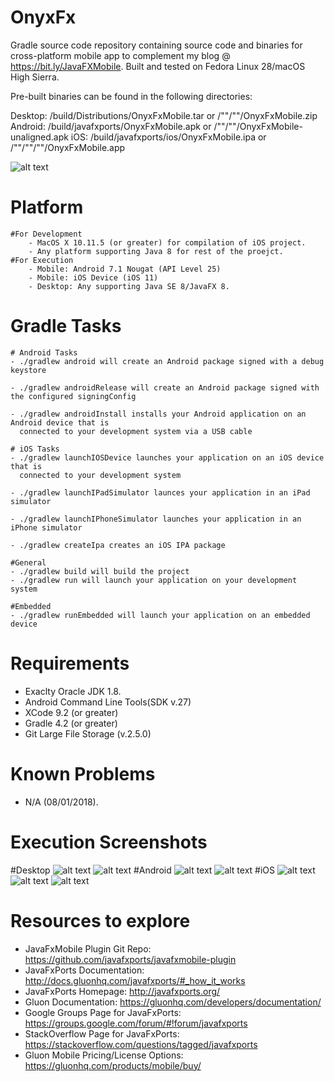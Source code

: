 # OnyxFx
Gradle source code repository containing source code and binaries for cross-platform mobile app to complement my blog @ https://bit.ly/JavaFXMobile.
Built and tested on Fedora Linux 28/macOS High Sierra.

Pre-built binaries can be found in the following directories:

Desktop: /build/Distributions/OnyxFxMobile.tar or /""/""/OnyxFxMobile.zip
Android: /build/javafxports/OnyxFxMobile.apk or /""/""/OnyxFxMobile-unaligned.apk
iOS:	/build/javafxports/ios/OnyxFxMobile.ipa or /""/""/""/OnyxFxMobile.app

![alt text](https://raw.githubusercontent.com/afinlay5/OnyxFx/master/blog.png)

# Platform 
	#For Development
		- MacOS X 10.11.5 (or greater) for compilation of iOS project. 	
		- Any platform supporting Java 8 for rest of the proejct.
	#For Execution
		- Mobile: Android 7.1 Nougat (API Level 25)
		- Mobile: iOS Device (iOS 11)
		- Desktop: Any supporting Java SE 8/JavaFX 8.

# Gradle Tasks
	# Android Tasks
	- ./gradlew android will create an Android package signed with a debug keystore

	- ./gradlew androidRelease will create an Android package signed with the configured signingConfig

	- ./gradlew androidInstall installs your Android application on an Android device that is 
	  connected to your development system via a USB cable

	# iOS Tasks
	- ./gradlew launchIOSDevice launches your application on an iOS device that is 
	  connected to your development system

	- ./gradlew launchIPadSimulator launces your application in an iPad simulator

	- ./gradlew launchIPhoneSimulator launches your application in an iPhone simulator

	- ./gradlew createIpa creates an iOS IPA package

	#General 
	- ./gradlew build will build the project
	- ./gradlew run will launch your application on your development system

	#Embedded
	- ./gradlew runEmbedded will launch your application on an embedded device

# Requirements
- Exaclty Oracle JDK 1.8.
- Android Command Line Tools(SDK v.27)
- XCode 9.2 (or greater)
- Gradle 4.2 (or greater)
- Git Large File Storage (v.2.5.0)

# Known Problems
- N/A (08/01/2018).

# Execution Screenshots
#Desktop
![alt text](https://raw.githubusercontent.com/afinlay5/OnyxFx/master/exc_screenshots/DESKTOP_1.png)
![alt text](https://raw.githubusercontent.com/afinlay5/OnyxFx/master/exc_screenshots/DESKTOP_2.png)
#Android
![alt text](https://raw.githubusercontent.com/afinlay5/OnyxFx/master/exc_screenshots/Android_1.png)
![alt text](https://raw.githubusercontent.com/afinlay5/OnyxFx/master/exc_screenshots/Android_2.png)
#iOS
![alt text](https://raw.githubusercontent.com/afinlay5/OnyxFx/master/exc_screenshots/iPhone6_1.png)
![alt text](https://raw.githubusercontent.com/afinlay5/OnyxFx/master/exc_screenshots/iPhone6_2.png)
![alt text](https://raw.githubusercontent.com/afinlay5/OnyxFx/master/exc_screenshots/iPad_1.png)

# Resources to explore
-	JavaFxMobile Plugin Git Repo: https://github.com/javafxports/javafxmobile-plugin
-	JavaFxPorts Documentation: http://docs.gluonhq.com/javafxports/#_how_it_works
-	JavaFxPorts Homepage: http://javafxports.org/
-	Gluon Documentation: https://gluonhq.com/developers/documentation/
-	Google Groups Page for JavaFxPorts: https://groups.google.com/forum/#!forum/javafxports
-	StackOverflow Page for JavaFxPorts: https://stackoverflow.com/questions/tagged/javafxports
-	Gluon Mobile Pricing/License Options: https://gluonhq.com/products/mobile/buy/